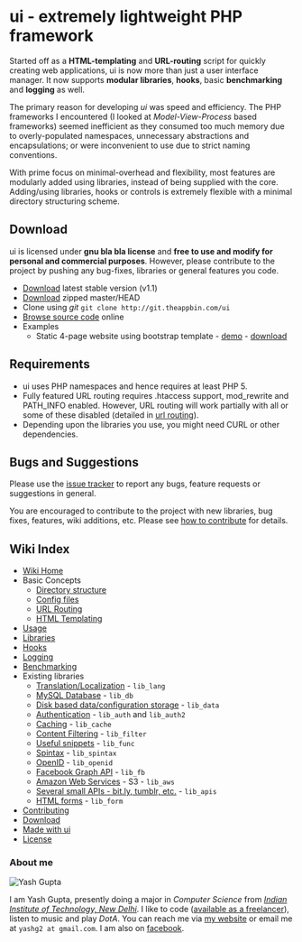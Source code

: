 # ui - extremely lightweight PHP framework

Started off as a **HTML-templating** and **URL-routing** script for quickly creating web applications, ui is now more than just a user interface manager. It now supports **modular libraries**, **hooks**, basic **benchmarking** and **logging** as well. 

The primary reason for developing *ui* was speed and efficiency. The PHP frameworks I encountered (I looked at *Model-View-Process* based frameworks) seemed inefficient as they consumed too much memory due to overly-populated namespaces, unnecessary abstractions and encapsulations; or were inconvenient to use due to strict naming conventions. 

With prime focus on minimal-overhead and flexibility, most features are modularly added using libraries, instead of being supplied with the core. Adding/using libraries, hooks or controls is extremely flexible with a minimal directory structuring scheme.

## Download

ui is licensed under **gnu bla bla license** and **free to use and modify for personal and commercial purposes**. However, please contribute to the project by pushing any bug-fixes, libraries or general features you code. 
 

- [Download](../get/v1.1.zip) latest stable version (v1.1)
- [Download](../get/master.zip) zipped master/HEAD
- Clone using *git* `git clone http://git.theappbin.com/ui`
- [Browse source code](../src) online
- Examples
    - Static 4-page website using bootstrap template - [demo](http://theappbin.com/demo/ui/static) - [download](ui-example-static.zip)
     
## Requirements

- ui uses PHP namespaces and hence requires at least PHP 5.
- Fully featured URL routing requires .htaccess support, mod_rewrite and PATH\_INFO enabled. However, URL routing will work partially with all or some of these disabled (detailed in [url routing](concept/url-routing)).
- Depending upon the libraries you use, you might need CURL or other dependencies.

## Bugs and Suggestions

Please use the [issue tracker](../issues "ui issue tracker") to report any bugs, feature requests or suggestions in general.

You are encouraged to contribute to the project with new libraries, bug fixes, features, wiki additions, etc. Please see [how to contribute](contribute) for details.

## Wiki Index

- [Wiki Home](home)
- Basic Concepts
    - [Directory structure](concept/dir-structure)
    - [Config files](concept/config)
    - [URL Routing](concept/url-routing)
    - [HTML Templating](concept/templating)
- [Usage](usage)
- [Libraries](libraries)
- [Hooks](hooks)
- [Logging](logging)
- [Benchmarking](benchmarking)
- Existing libraries
    - [Translation/Localization](lib/lang) - `lib_lang`
    - [MySQL Database](lib/db) - `lib_db`
    - [Disk based data/configuration storage](lib/data) - `lib_data`
    - [Authentication](lib/auth) - `lib_auth` and `lib_auth2`
    - [Caching](lib/cache) - `lib_cache`
    - [Content Filtering](lib/filter) - `lib_filter`
    - [Useful snippets](lib/func) - `lib_func`
    - [Spintax](lib/spintax) - `lib_spintax`
    - [OpenID](openid) - `lib_openid`
    - [Facebook Graph API](lib/fb) - `lib_fb`
    - [Amazon Web Services](lib/aws) - S3 - `lib_aws`
    - [Several small APIs - bit.ly, tumblr, etc.](lib/apis) - `lib_apis`
    - [HTML forms](lib/form) - `lib_form`
- [Contributing](contribute)
- [Download](#Download)
- [Made with ui](made-with)
- [License](license)

### About me

![Yash Gupta](https://graph.facebook.com/yash.technofreak/picture?height=128)

I am Yash Gupta, presently doing a major in *Computer Science* from *[Indian Institute of Technology, New Delhi](http://www.iitd.ac.in/ "Link to IITD website")*. I like to code ([available as a freelancer](http://thetechnofreak.com/contact)), listen to music and play *DotA*. You can reach me via [my website](http://thetechnofreak.com/contact) or email me at `yashg2 at gmail.com`. I am also on [facebook](http://facebook.com/yash.technofreak).